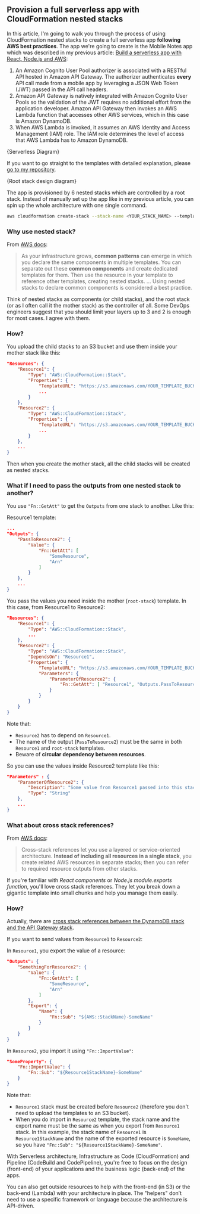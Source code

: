 ## Provision a full serverless app with CloudFormation nested stacks

In this article, I'm going to walk you through the process of using CloudFormation nested stacks to create a full serverless app **following AWS best practices**. The app we're going to create is the Mobile Notes app which was described in my previous article: [Build a serverless app with React, Node.js and AWS](https://www.linkedin.com/pulse/build-serverless-app-react-nodejs-aws-viet-nguyen/):

1. An Amazon Cognito User Pool authorizer is associated with a RESTful API hosted in Amazon API Gateway. The authorizer authenticates **every** API call made from a mobile app by leveraging a JSON Web Token (JWT) passed in the API call headers.
1. Amazon API Gateway is natively integrated with Amazon Cognito User Pools so the validation of the JWT requires no additional effort from the application developer. Amazon API Gateway then invokes an AWS Lambda function that accesses other AWS services, which in this case is Amazon DynamoDB.
1. When AWS Lambda is invoked, it assumes an AWS Identity and Access Management (IAM) role. The IAM role determines the level of access that AWS Lambda has to Amazon DynamoDB.

{Serverless Diagram}

If you want to go straight to the templates with detailed explanation, please [go to my repository](https://github.com/nguyendviet/mobile-notes/tree/master/cloudformation).

{Root stack design diagram}

The app is provisioned by 6 nested stacks which are controlled by a root stack. Instead of manually set up the app like in my previous article, you can spin up the whole architecture with one single command.

```bash
aws cloudformation create-stack --stack-name <YOUR_STACK_NAME> --template-body file://<PATH_TO_THE_ROOT_STACK_TEMPLATE>/root-stack.json --capabilities CAPABILITY_IAM
```

### Why use nested stack?

From [AWS docs](https://docs.aws.amazon.com/AWSCloudFormation/latest/UserGuide/using-cfn-nested-stacks.html): 
> As your infrastructure grows, **common patterns** can emerge in which you declare the same components in multiple templates. You can separate out these **common components** and create dedicated templates for them. Then use the resource in your template to reference other templates, creating nested stacks.
...
Using nested stacks to declare common components is considered a best practice.

Think of nested stacks as components (or child stacks), and the root stack (or as I often call it the mother stack) as the controller of all. Some DevOps engineers suggest that you should limit your layers up to 3 and 2 is enough for most cases. I agree with them.

### How?

You upload the child stacks to an S3 bucket and use them inside your mother stack like this:
```json
"Resources": {
    "Resource1": {
        "Type": "AWS::CloudFormation::Stack",
        "Properties": {
            "TemplateURL": "https://s3.amazonaws.com/YOUR_TEMPLATE_BUCKET/resource1.json",
            ...
        }
    },
    "Resource2": {
        "Type": "AWS::CloudFormation::Stack",
        "Properties": {
            "TemplateURL": "https://s3.amazonaws.com/YOUR_TEMPLATE_BUCKET/resource2.json",
            ...
        }
    },
    ...
}
```
Then when you create the mother stack, all the child stacks will be created as nested stacks.

### What if I need to pass the outputs from one nested stack to another?

You use `"Fn::GetAtt"` to get the `Outputs` from one stack to another. Like this:

Resource1 template:
```json
...
"Outputs": {
    "PassToResource2": {
        "Value": {
            "Fn::GetAtt": [
                "SomeResource",
                "Arn"
            ]
        }
    },
    ...
}
```

You pass the values you need inside the mother (`root-stack`) template. In this case, from Resource1 to Resource2:

```json
"Resources": {
    "Resource1": {
        "Type": "AWS::CloudFormation::Stack",
        ...
    },
    "Resource2": {
        "Type": "AWS::CloudFormation::Stack",
        "DependsOn": "Resource1",
        "Properties": {
            "TemplateURL": "https://s3.amazonaws.com/YOUR_TEMPLATE_BUCKET/resource2.json",
            "Parameters": {
                "ParameterOfResource2": {
                    "Fn::GetAtt": [ "Resource1", "Outputs.PassToResource2" ]
                }
            }
        }
    }
}
```

Note that:
- `Resource2` has to depend on `Resource1`.
- The name of the output (`PassToResource2`) must be the same in both `Resource1` and `root-stack` templates.
- Beware of **circular dependency between resources**.

So you can use the values inside Resource2 template like this:

```json
"Parameters" : {
    "ParameterOfResource2": {
        "Description": "Some value from Resource1 passed into this stack.",
        "Type": "String"
    },
    ...
}
```

### What about cross stack references?

From [AWS docs](https://docs.aws.amazon.com/AWSCloudFormation/latest/UserGuide/walkthrough-crossstackref.html):
> Cross-stack references let you use a layered or service-oriented architecture. **Instead of including all resources in a single stack**, you create related AWS resources in separate stacks; then you can refer to required resource outputs from other stacks.

If you're familiar with *React components* or *Node.js module.exports function*, you'll love cross stack references. They let you break down a gigantic template into small chunks and help you manage them easily.

### How?

Actually, there are [cross stack references between the DynamoDB stack and the API Gateway stack](https://github.com/nguyendviet/mobile-notes/blob/master/docs/why-cross-stack.md).

If you want to send values from `Resource1` to `Resource2`:

In `Resource1`, you export the value of a resource:

```json
"Outputs": {
    "SomethingForResource2": {
        "Value": {
            "Fn::GetAtt": [
                "SomeResource",
                "Arn"
            ]
        },
        "Export": {
            "Name": {
                "Fn::Sub": "${AWS::StackName}-SomeName"
            }
        }
    }
}
```

In `Resource2`, you import it using `"Fn::ImportValue"`:

```json
"SomeProperty": { 
    "Fn::ImportValue": {
        "Fn::Sub": "${Resource1StackName}-SomeName"
    }
}
```

Note that:
- `Resource1` stack must be created before `Resource2` (therefore you don't need to upload the templates to an S3 bucket).
- When you do import in `Resource2` template, the stack name and the export name must be the same as when you export from `Resource1` stack. In this example, the stack name of `Resource1` is `Resource1StackName` and the name of the exported resource is `SomeName`, so you have `"Fn::Sub": "${Resource1StackName}-SomeName"`.

With Serverless architecture, Infrastructure as Code (CloudFormation) and Pipeline (CodeBuild and CodePipeline), you're free to focus on the design (front-end) of your applications and the business logic (back-end) of the apps.

You can also get outside resources to help with the front-end (in S3) or the back-end (Lambda) with your architecture in place. The "helpers" don’t need to use a specific framework or language because the architecture is API-driven.
